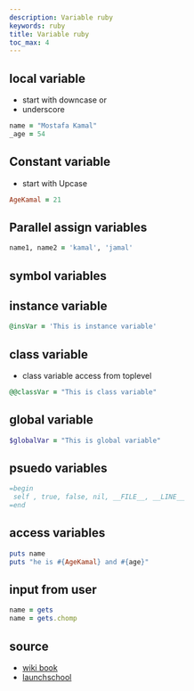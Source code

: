 ```yaml
---
description: Variable ruby
keywords: ruby
title: Variable ruby
toc_max: 4
---
```


## local variable

* start with downcase or
* underscore

```ruby
name = "Mostafa Kamal"
_age = 54
```

## Constant variable

* start with Upcase

```ruby
AgeKamal = 21
```
## Parallel assign variables

```ruby
name1, name2 = 'kamal', 'jamal'
```

## symbol variables

## instance variable

```ruby
@insVar = 'This is instance variable'
```
## class variable
*  class variable access from toplevel

```ruby
@@classVar = "This is class variable"
```

## global variable

```ruby
$globalVar = "This is global variable"
```

## psuedo variables

```ruby
=begin
 self , true, false, nil, __FILE__, __LINE__
=end
```

## access variables

```ruby
puts name
puts "he is #{AgeKamal} and #{age}"
```
## input from user

```ruby
name = gets
name = gets.chomp
```
## source
* [wiki book](https://en.wikibooks.org/wiki/Ruby_Programming/Syntax/Variables_and_Constants)
* [launchschool](https://launchschool.com/books/ruby/read/variables#whatisavariable)

